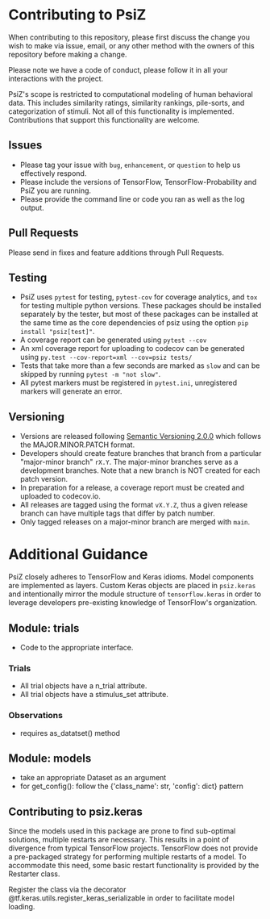# Contributing to PsiZ

When contributing to this repository, please first discuss the change you wish to make via issue, email, or any other method with the owners of this repository before making a change.

Please note we have a code of conduct, please follow it in all your interactions with the project.

PsiZ's scope is restricted to computational modeling of human behavioral data. This includes similarity ratings, similarity rankings, pile-sorts, and categorization of stimuli. Not all of this functionality is implemented. Contributions that support this functionality are welcome.

## Issues

* Please tag your issue with `bug`, `enhancement`, or `question` to help us effectively respond.
* Please include the versions of TensorFlow, TensorFlow-Probability and PsiZ you are running.
* Please provide the command line or code you ran as well as the log output.

## Pull Requests

Please send in fixes and feature additions through Pull Requests.

## Testing

* PsiZ uses `pytest` for testing, `pytest-cov` for coverage analytics, and `tox` for testing multiple python versions. These packages should be installed separately by the tester, but most of these packages can be installed at the same time as the core dependencies of psiz using the option `pip install "psiz[test]"`.
* A coverage report can be generated using `pytest --cov`
* An xml coverage report for uploading to codecov can be generated using `py.test --cov-report=xml --cov=psiz tests/`
* Tests that take more than a few seconds are marked as `slow` and can be skipped by running `pytest -m "not slow"`.
* All pytest markers must be registered in `pytest.ini`, unregistered markers will generate an error.

## Versioning
* Versions are released following [Semantic Versioning 2.0.0](https://semver.org/) which follows the MAJOR.MINOR.PATCH format.
* Developers should create feature branches that branch from a particular "major-minor branch" `rX.Y`. The major-minor branches serve as a development branches. Note that a new branch is NOT created for each patch version.
* In preparation for a release, a coverage report must be created and uploaded to codecov.io.
* All releases are tagged using the format `vX.Y.Z`, thus a given release branch can have multiple tags that differ by patch number.
* Only tagged releases on a major-minor branch are merged with `main`.

# Additional Guidance

PsiZ closely adheres to TensorFlow and Keras idioms. Model components are implemented as layers. Custom Keras objects are placed in `psiz.keras` and intentionally mirror the module structure of `tensorflow.keras` in order to leverage developers pre-existing knowledge of TensorFlow's organization.

## Module: trials
* Code to the appropriate interface.

### Trials
* All trial objects have a n_trial attribute.
* All trial objects have a stimulus_set attribute.

### Observations
* requires as_datatset() method

## Module: models
* take an appropriate Dataset as an argument
* for get_config(): follow the {'class_name': str, 'config': dict} pattern

## Contributing to psiz.keras

Since the models used in this package are prone to find sub-optimal solutions, multiple restarts are necessary. This results in a point of divergence from typical TensorFlow projects. TensorFlow does not provide a pre-packaged strategy for performing multiple restarts of a model. To accommodate this need, some basic restart functionality is provided by the Restarter class.

Register the class via the decorator @tf.keras.utils.register_keras_serializable in order to facilitate model loading.
